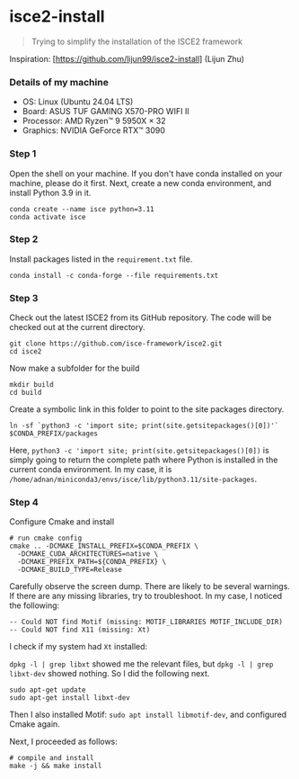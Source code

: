 # isce2-install
> Trying to simplify the installation of the ISCE2 framework

Inspiration: [https://github.com/lijun99/isce2-install] (Lijun Zhu)

### Details of my machine
- OS: Linux (Ubuntu 24.04 LTS)
- Board: ASUS TUF GAMING X570-PRO WIFI II
- Processor: AMD Ryzen™ 9 5950X × 32
- Graphics: NVIDIA GeForce RTX™ 3090

### Step 1
Open the shell on your machine. If you don't have conda installed on your machine, please do it first. Next, create a new conda environment, and install Python 3.9 in it.

```
conda create --name isce python=3.11
conda activate isce
```

### Step 2
Install packages listed in the `requirement.txt` file.

`conda install -c conda-forge --file requirements.txt`

### Step 3
Check out the latest ISCE2 from its GitHub repository. The code will be checked out at the current directory.

```
git clone https://github.com/isce-framework/isce2.git
cd isce2
```

Now make a subfolder for the build
```
mkdir build
cd build
```

Create a symbolic link in this folder to point to the site packages directory.
```
ln -sf `python3 -c 'import site; print(site.getsitepackages()[0])'` $CONDA_PREFIX/packages
```
Here, `python3 -c 'import site; print(site.getsitepackages()[0])` is simply going to return the complete path where Python is installed in the current conda environment. In my case, it is `/home/adnan/miniconda3/envs/isce/lib/python3.11/site-packages`.

### Step 4
Configure Cmake and install

```
# run cmake config
cmake .. -DCMAKE_INSTALL_PREFIX=$CONDA_PREFIX \
  -DCMAKE_CUDA_ARCHITECTURES=native \
  -DCMAKE_PREFIX_PATH=${CONDA_PREFIX} \
  -DCMAKE_BUILD_TYPE=Release 
```
Carefully observe the screen dump. There are likely to be several warnings. If there are any missing libraries, try to troubleshoot. In my case, I noticed the following:

```
-- Could NOT find Motif (missing: MOTIF_LIBRARIES MOTIF_INCLUDE_DIR) 
-- Could NOT find X11 (missing: Xt) 
```

I check if my system had `Xt` installed:

`dpkg -l | grep libxt` showed me the relevant files, but `dpkg -l | grep libxt-dev` showed nothing. So I did the following next.

```
sudo apt-get update
sudo apt-get install libxt-dev
```

Then I also installed Motif: `sudo apt install libmotif-dev`, and configured Cmake again.

Next, I proceeded as follows:

```
# compile and install 
make -j && make install
```


